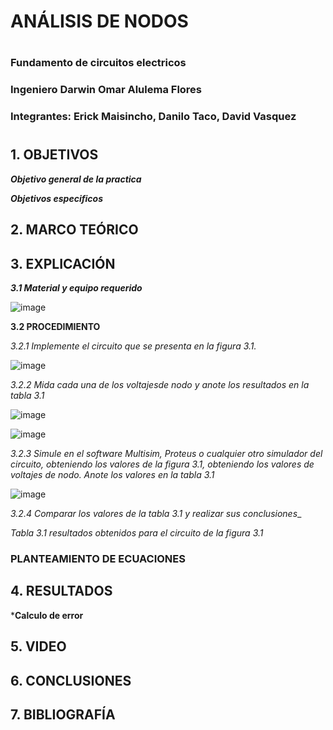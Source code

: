 
# ANÁLISIS DE NODOS
#
### Fundamento de circuitos electricos
### Ingeniero  Darwin Omar Alulema Flores

### Integrantes: Erick Maisincho, Danilo Taco, David Vasquez
#

## 1. OBJETIVOS

***Objetivo general de la practica***


***Objetivos especificos***

## 2. MARCO TEÓRICO 


## 3. EXPLICACIÓN

***3.1 Material y equipo requerido***

![image](https://user-images.githubusercontent.com/85259801/122858101-4f9a8a00-d2df-11eb-9e28-a4af3ed26df6.png)

**3.2 PROCEDIMIENTO**

_3.2.1 Implemente el circuito que se presenta en la figura 3.1._

![image](https://user-images.githubusercontent.com/85259801/122852805-d9922500-d2d6-11eb-8c91-07944287f51d.png)

_3.2.2 Mida cada una de los voltajesde nodo y anote los resultados en la tabla 3.1_

![image](https://user-images.githubusercontent.com/85728185/122853727-4a860c80-d2d8-11eb-8f97-574ead934788.png)

![image](https://user-images.githubusercontent.com/85728185/122854213-fc253d80-d2d8-11eb-8fef-07e4b67dfbb9.png)

_3.2.3 Simule en el software Multisim, Proteus o cualquier otro simulador del circuito, obteniendo los valores de la figura 3.1, obteniendo los valores de voltajes de nodo. Anote los valores en la tabla 3.1_

![image](https://user-images.githubusercontent.com/85728185/122853380-bfa51200-d2d7-11eb-828f-c02276eb7f97.png)

_3.2.4 Comparar los valores de la tabla 3.1 y realizar sus conclusiones__

_Tabla 3.1 resultados obtenidos para el circuito de la figura 3.1_


### PLANTEAMIENTO DE ECUACIONES


## 4. RESULTADOS

***Calculo  de error**

## 5. VIDEO

## 6. CONCLUSIONES


## 7. BIBLIOGRAFÍA 
